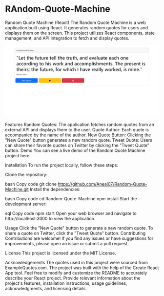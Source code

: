# RAndom-Quote-Machine


Random Quote Machine (React)
The Random Quote Machine is a web application built using React. 
It generates random quotes for users and displays them on the screen. 
This project utilizes React components, state management, and API integration to fetch and display quotes.


![Random Quote Machine Screenshot](./project-6.jpg)

Features
Random Quotes: The application fetches random quotes from an external API and displays them to the user.
Quote Author: Each quote is accompanied by the name of the author.
New Quote Button: Clicking the "New Quote" button generates a new random quote.
Tweet Quote: Users can share their favorite quotes on Twitter by clicking the "Tweet Quote" button.
Demo
You can see a live demo of the Random Quote Machine project here.

Installation
To run the project locally, follow these steps:

Clone the repository:

bash
Copy code
git clone https://github.com/Aneal07/Random-Quote-Machine.git
Install the dependencies:

bash
Copy code
cd Random-Quote-Machine
npm install
Start the development server:

sql
Copy code
npm start
Open your web browser and navigate to http://localhost:3000 to view the application.

Usage
Click the "New Quote" button to generate a new random quote.
To share a quote on Twitter, click the "Tweet Quote" button.
Contributing
Contributions are welcome! If you find any issues or have suggestions for improvements, please open an issue or submit a pull request.

License
This project is licensed under the MIT License.

Acknowledgements
The quotes used in this project were sourced from ExampleQuotes.com.
The project was built with the help of the Create React App tool.
Feel free to modify and customize the README to accurately describe your React project. Provide relevant information about the project's features,
installation instructions, usage guidelines, acknowledgments, and licensing details.
